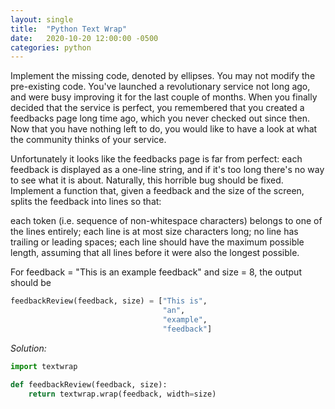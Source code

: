 ```yaml
---
layout: single
title:  "Python Text Wrap"
date:   2020-10-20 12:00:00 -0500
categories: python
---
```


Implement the missing code, denoted by ellipses. You may not modify the pre-existing code.
You've launched a revolutionary service not long ago, and were busy improving it for the last couple of months. When you finally decided that the service is perfect, you remembered that you created a feedbacks page long time ago, which you never checked out since then. Now that you have nothing left to do, you would like to have a look at what the community thinks of your service.

Unfortunately it looks like the feedbacks page is far from perfect: each feedback is displayed as a one-line string, and if it's too long there's no way to see what it is about. Naturally, this horrible bug should be fixed. Implement a function that, given a feedback and the size of the screen, splits the feedback into lines so that:

each token (i.e. sequence of non-whitespace characters) belongs to one of the lines entirely;
each line is at most size characters long;
no line has trailing or leading spaces;
each line should have the maximum possible length, assuming that all lines before it were also the longest possible.

For feedback = "This is an example feedback" and size = 8,
the output should be

```python  
feedbackReview(feedback, size) = ["This is", 
                                  "an", 
                                  "example", 
                                  "feedback"]

```

*Solution:*

```python                                
import textwrap

def feedbackReview(feedback, size):
    return textwrap.wrap(feedback, width=size)
```
